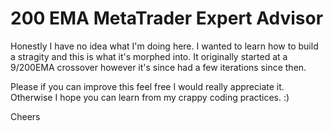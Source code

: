 # 200 EMA MetaTrader Expert Advisor #

Honestly I have no idea what I'm doing here. I wanted to learn how to build a 
stragity and this is what it's morphed into. It originally started at a 9/200EMA
crossover however it's since had a few iterations since then. 

Please if you can improve this feel free I would really appreciate it. Otherwise
I hope you can learn from my crappy coding practices. :)

Cheers